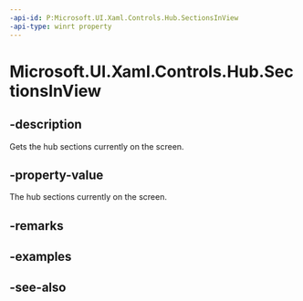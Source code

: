 ```yaml
---
-api-id: P:Microsoft.UI.Xaml.Controls.Hub.SectionsInView
-api-type: winrt property
---
```


<!-- Property syntax
public Windows.Foundation.Collections.IVector<Windows.UI.Xaml.Controls.HubSection> SectionsInView { get; }
-->

# Microsoft.UI.Xaml.Controls.Hub.SectionsInView

## -description
Gets the hub sections currently on the screen.

## -property-value
The hub sections currently on the screen.

## -remarks

## -examples

## -see-also
